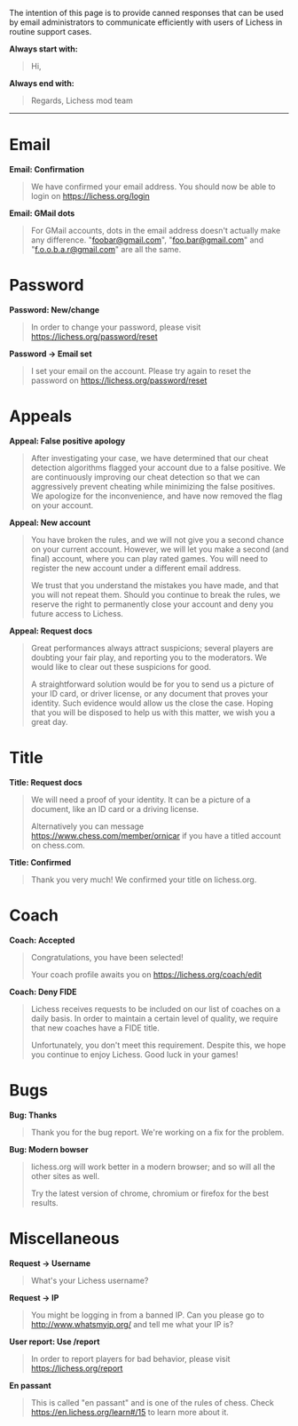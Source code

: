 The intention of this page is to provide canned responses that can be used by email administrators to communicate efficiently with users of Lichess in routine support cases.

**Always start with:**
>Hi,
>

**Always end with:**
>
>
> Regards, 
> Lichess mod team


***


# Email

**Email: Confirmation**
>We have confirmed your email address. You should now be able to login on https://lichess.org/login

**Email: GMail dots**
>For GMail accounts, dots in the email address doesn't actually make any difference. "foobar@gmail.com", "foo.bar@gmail.com" and "f.o.o.b.a.r@gmail.com" are all the same.


# Password

**Password: New/change**
>In order to change your password, please visit https://lichess.org/password/reset

**Password -> Email set**
>I set your email on the account. Please try again to reset the password on https://lichess.org/password/reset


# Appeals

**Appeal: False positive apology**
>After investigating your case, we have determined that our cheat detection algorithms flagged your account due to a false positive. We are continuously improving our cheat detection so that we can aggressively prevent cheating while minimizing the false positives. We apologize for the inconvenience, and have now removed the flag on your account.

**Appeal: New account**
>You have broken the rules, and we will not give you a second chance on your current account. However, we will let you make a second (and final) account, where you can play rated games. You will need to register the new account under a different email address.
>
>We trust that you understand the mistakes you have made, and that you will not repeat them. Should you continue to break the rules, we reserve the right to permanently close your account and deny you future access to Lichess.

**Appeal: Request docs**
>Great performances always attract suspicions; several players are doubting your fair play, and reporting you to the moderators. We would like to clear out these suspicions for good.
>
>A straightforward solution would be for you to send us a picture of your ID card, or driver license, or any document that proves your identity. Such evidence would allow us the close the case. Hoping that you will be disposed to help us with this matter, we wish you a great day.


# Title

**Title: Request docs**
>We will need a proof of your identity. It can be a picture of a document, like an ID card or a driving license.
>
>Alternatively you can message https://www.chess.com/member/ornicar if you have a titled account on chess.com.

**Title: Confirmed**
>Thank you very much! We confirmed your title on lichess.org.


# Coach

**Coach: Accepted**
>Congratulations, you have been selected!
>
>Your coach profile awaits you on https://lichess.org/coach/edit

**Coach: Deny FIDE**
>Lichess receives requests to be included on our list of coaches on a daily basis. In order to maintain a certain level of quality, we require that new coaches have a FIDE title.
>
>Unfortunately, you don't meet this requirement. Despite this, we hope you continue to enjoy Lichess. Good luck in your games!

# Bugs

**Bug: Thanks**
>Thank you for the bug report. We're working on a fix for the problem.

**Bug: Modern bowser**
>lichess.org will work better in a modern browser; and so will all the other sites as well.
>
>Try the latest version of chrome, chromium or firefox for the best results.


# Miscellaneous

**Request -> Username**
>What's your Lichess username?

**Request -> IP**
>You might be logging in from a banned IP. Can you please go to http://www.whatsmyip.org/ and tell me what your IP is?

**User report: Use /report**
>In order to report players for bad behavior, please visit https://lichess.org/report

**En passant**
>This is called "en passant" and is one of the rules of chess. Check https://en.lichess.org/learn#/15 to learn more about it.